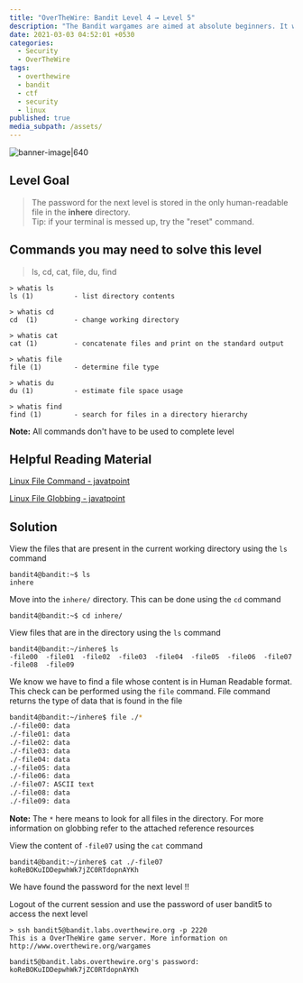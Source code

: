 ```yaml
---
title: "OverTheWire: Bandit Level 4 → Level 5"
description: "The Bandit wargames are aimed at absolute beginners. It will teach the basics needed to be able to play other wargames."
date: 2021-03-03 04:52:01 +0530
categories:
  - Security
  - OverTheWire
tags:
  - overthewire
  - bandit
  - ctf
  - security
  - linux
published: true
media_subpath: /assets/
---
```


![banner-image|640](images/bandit-0/overthewire-banner.png)

## Level Goal

> The password for the next level is stored in the only human-readable file in the **inhere** directory.   
> Tip: if your terminal is messed up, try the "reset" command.

## Commands you may need to solve this level

> ls, cd, cat, file, du, find

```
> whatis ls                                                                           
ls (1)          - list directory contents  

> whatis cd  
cd  (1)         - change working directory  

> whatis cat                                                                                                       
cat (1)         - concatenate files and print on the standard output  

> whatis file  
file (1)        - determine file type  

> whatis du    
du (1)          - estimate file space usage  

> whatis find  
find (1)        - search for files in a directory hierarchy
```

**Note:** All commands don't have to be used to complete level

## Helpful Reading Material

[Linux File Command - javatpoint](https://www.javatpoint.com/linux-file)

[Linux File Globbing - javatpoint](https://www.javatpoint.com/linux-file-globbing)

## Solution

View the files that are present in the current working directory using the `ls` command

```
bandit4@bandit:~$ ls  
inhere
```

Move into the `inhere/` directory. This can be done using the `cd` command

```
bandit4@bandit:~$ cd inhere/
```

View files that are in the directory using the `ls` command

```
bandit4@bandit:~/inhere$ ls  
-file00  -file01  -file02  -file03  -file04  -file05  -file06  -file07  
-file08  -file09
```

We know we have to find a file whose content is in Human Readable format. This check can be performed using the `file` command. File command returns the type of data that is found in the file

```bash
bandit4@bandit:~/inhere$ file ./*  
./-file00: data  
./-file01: data  
./-file02: data  
./-file03: data  
./-file04: data  
./-file05: data  
./-file06: data  
./-file07: ASCII text  
./-file08: data  
./-file09: data
```

**Note:** The `*` here means to look for all files in the directory. For more information on globbing refer to the attached reference resources

View the content of `-file07` using the `cat` command

```
bandit4@bandit:~/inhere$ cat ./-file07  
koReBOKuIDDepwhWk7jZC0RTdopnAYKh
```

We have found the password for the next level !!

Logout of the current session and use the password of user bandit5 to access the next level

```
> ssh bandit5@bandit.labs.overthewire.org -p 2220  
This is a OverTheWire game server. More information on http://www.overthewire.org/wargames

bandit5@bandit.labs.overthewire.org's password: koReBOKuIDDepwhWk7jZC0RTdopnAYKh
```